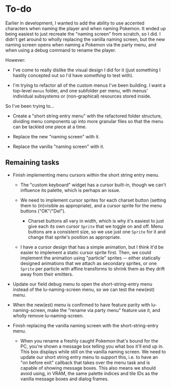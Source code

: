 
# To-do

Earlier in development, I wanted to add the ability to use accented characters when naming the player and when naming Pokemon. It ended up being easiest to just recreate the "naming screen" from scratch, so I did. I didn't get around to wholly replacing the vanilla naming screen, but the new naming screen opens when naming a Pokemon via the party menu, and when using a debug command to rename the player.

However:

* I've come to really dislike the visual design I did for it (just something I hastily concepted out so I'd have *something* to test with).

* I'm trying to refactor all of the custom menus I've been building. I want a top-level `menus` folder, and one subfolder per menu, with menus' individual subsystems or (non-graphical) resources stored inside.

So I've been trying to...

* Create a "short string entry menu" with the refactored folder structure, dividing menu components up into more granular files so that the menu can be tackled one piece at a time.

* Replace the new "naming screen" with it.

* Replace the vanilla "naming screen" with it.



## Remaining tasks

* Finish implementing menu cursors within the short string entry menu.

  * The "custom keyboard" widget has a cursor built-in, though we can't influence its palette, which is perhaps an issue.
  
  * We need to implement cursor sprites for each charset button (setting them to (in)visible as appropriate), and a cursor sprite for the menu buttons ("OK"/"Del").
  
    * Charset buttons all vary in width, which is why it's easiest to just give each its own cursor `Sprite` that we toggle on and off. Menu buttons are a consistent size, so we use just one `Sprite` for it and change that sprite's position as appropriate.
    
  * I have a cursor design that has a simple animation, but I think it'd be easier to implement a static cursor sprite first. Then, we could implement the animation using "particle" sprites -- either statically designed animations that we attach as secondary sprites, or one `Sprite` per particle with affine transforms to shrink them as they drift away from their emitters.

* Update our field debug menu to open the short-string-entry menu instead of the lu-naming-screen menu, so we can test the new(est) menu.

* When the new(est) menu is confirmed to have feature parity with lu-naming-screen, make the "rename via party menu" feature use it, and wholly remove lu-naming-screen.

* Finish replacing the vanilla naming screen with the short-string-entry menu.

  * When you rename a freshly caught Pokemon that's bound for the PC, you're shown a message box telling you what box it'll end up in. This box displays while still on the vanilla naming screen. We need to update our short string entry menu to support this, i.e. to have an "on before exit" callback that takes over the menu task and is capable of showing message boxes. This also means we should avoid using, in VRAM, the same palette indices and tile IDs as the vanilla message boxes and dialog frames.

